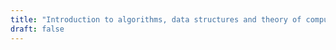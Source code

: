 ```yaml
---
title: "Introduction to algorithms, data structures and theory of computation"
draft: false
---
```

